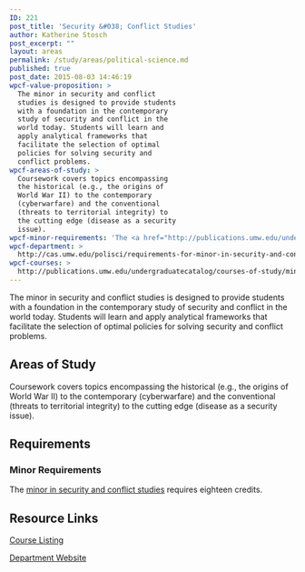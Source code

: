 ```yaml
---
ID: 221
post_title: 'Security &#038; Conflict Studies'
author: Katherine Stosch
post_excerpt: ""
layout: areas
permalink: /study/areas/political-science.md
published: true
post_date: 2015-08-03 14:46:19
wpcf-value-proposition: >
  The minor in security and conflict
  studies is designed to provide students
  with a foundation in the contemporary
  study of security and conflict in the
  world today. Students will learn and
  apply analytical frameworks that
  facilitate the selection of optimal
  policies for solving security and
  conflict problems.
wpcf-areas-of-study: >
  Coursework covers topics encompassing
  the historical (e.g., the origins of
  World War II) to the contemporary
  (cyberwarfare) and the conventional
  (threats to territorial integrity) to
  the cutting edge (disease as a security
  issue).
wpcf-minor-requirements: 'The <a href="http://publications.umw.edu/undergraduatecatalog/courses-of-study/minors/security-and-conflict-studies-minor/">minor in security and conflict studies</a> requires eighteen credits.'
wpcf-department: >
  http://cas.umw.edu/polisci/requirements-for-minor-in-security-and-conflict-studies/
wpcf-courses: >
  http://publications.umw.edu/undergraduatecatalog/courses-of-study/minors/security-and-conflict-studies-minor/
---
```


<!-- Types Custom Fields: -->

<!-- value-proposition -->
The minor in security and conflict studies is designed to provide students with a foundation in the contemporary study of security and conflict in the world today. Students will learn and apply analytical frameworks that facilitate the selection of optimal policies for solving security and conflict problems.
<!-- End value-proposition -->

<!-- areas-of-study -->
## Areas of Study
Coursework covers topics encompassing the historical (e.g., the origins of World War II) to the contemporary (cyberwarfare) and the conventional (threats to territorial integrity) to the cutting edge (disease as a security issue).
<!-- End areas-of-study -->

<!-- requirements -->
## Requirements

<!-- minor-requirements -->
### Minor Requirements
The [minor in security and conflict studies](http://publications.umw.edu/undergraduatecatalog/courses-of-study/minors/security-and-conflict-studies-minor/) requires eighteen credits.
<!-- End minor-requirements -->

<!-- End requirements -->

<!-- resource-links -->
## Resource Links

<!-- courses -->
[Course Listing](http://publications.umw.edu/undergraduatecatalog/courses-of-study/minors/security-and-conflict-studies-minor/)

<!-- End courses -->


<!-- department -->
[Department Website](http://cas.umw.edu/polisci/requirements-for-minor-in-security-and-conflict-studies/)

<!-- End department -->

<!-- End resource-links -->

<!-- End Types Custom Fields -->